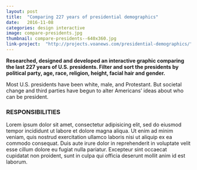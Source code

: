 ```yaml
---
layout: post
title:  "Comparing 227 years of presidential demographics"
date:   2016-11-08
categories: design interactive
image: compare-presidents.jpg
thumbnail: compare-presidents--640x360.jpg
link-project:  "http://projects.voanews.com/presidential-demographics/"
---
```


**Researched, designed and developed an interactive graphic comparing the last 227 years of U.S. presidents. Filter and sort the presidents by political party, age, race, religion, height, facial hair and gender.**

Most U.S. presidents have been white, male, and Protestant. But societal change and third parties have begun to alter Americans’ ideas about who can be president.

### RESPONSIBILITIES

Lorem ipsum dolor sit amet, consectetur adipisicing elit, sed do eiusmod tempor incididunt ut labore et dolore magna aliqua. Ut enim ad minim veniam, quis nostrud exercitation ullamco laboris nisi ut aliquip ex ea commodo consequat. Duis aute irure dolor in reprehenderit in voluptate velit esse cillum dolore eu fugiat nulla pariatur. Excepteur sint occaecat cupidatat non proident, sunt in culpa qui officia deserunt mollit anim id est laborum.